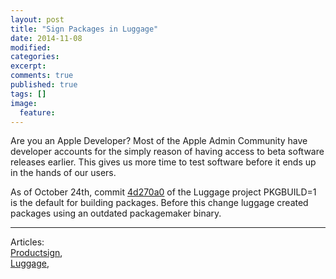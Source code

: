 ```yaml
---
layout: post
title: "Sign Packages in Luggage"
date: 2014-11-08
modified:
categories: 
excerpt:
comments: true
published: true
tags: []
image:
  feature:
---
```


Are you an Apple Developer? Most of the Apple Admin Community have developer accounts for the simply reason of having access to beta software releases earlier. This gives us more time to test software before it ends up in the hands of our users.

As of October 24th, commit [4d270a0](https://github.com/unixorn/luggage/commit/4d270a0dbc5f31bebbf9672d4a2970ad6316c8b4) of the Luggage project PKGBUILD=1 is the default for building packages. Before this change luggage created packages using an outdated packagemaker binary. 


---

Articles:  
[Productsign](https://groups.google.com/forum/?fromgroups#!topic/the-luggage/9WeNMBcvKjA),  
[Luggage](https://github.com/unixorn/luggage),  